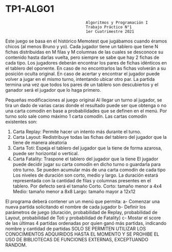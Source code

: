 # TP1-ALGO1

                                       Algoritmos y Programación I 
                                       Trabajo Práctico N°1 
                                       1er Cuatrimestre 2021
Este juego se basa en el histórico Memotest que jugábamos cuando éramos chicos (al menos Bruno 
y yo). Cada jugador tiene un tablero que tiene N fichas distribuidas en M filas y M columnas de las 
cuales se desconoce su contenido hasta darlas vuelta, pero siempre se sabe que hay 2 fichas de cada 
tipo. Los jugadores deberán encontrar los pares de fichas idénticos en el tablero del oponente. En 
caso de no encontrarlos las fichas volverán a su posición oculta original. En caso de acertar y 
encontrar el jugador puede volver a jugar en el mismo turno, intentando ubicar otro par. 
La partida termina una vez que todos los pares de un tablero son descubiertos y el ganador será el 
jugador que lo haga primero. 


Pequeñas modificaciones al juego original 
Al llegar un turno al jugador, se tira un dado de varias caras donde el resultado puede ser que 
obtenga o no una carta comodín en base a probabilidades que se definen en el menú. Por turno solo 
sale como máximo 1 carta comodín. Las cartas comodín existentes son: 
1) Carta Replay: Permite hacer un intento más durante el turno. 
2) Carta Layout: Redistribuye todas las fichas del tablero del jugador que la tiene de manera 
aleatoria 
3) Carta Toti: Espeja el tablero del jugador que la tiene de forma azarosa, puede ser horizontal 
o vertical. 
4) Carta Fatality: Traspone el tablero del jugador que la tiene 
El jugador puede decidir jugar su carta comodín en dicho turno o guardarla para otro turno. Se 
pueden acumular más de una carta comodín de cada tipo 
Los niveles de duración son corto, medio y largo. La duración estará representada con la cantidad de 
filas y columnas presentes en el tablero. Por defecto será el tamaño Corto. 
Corto: tamaño menor a 4x4 
Medio: tamaño menor a 8x8 
Largo: tamaño mayor a 12x12 


El programa deberá contener un un menú que permita: 
a- Comenzar una nueva partida solicitando el nombre de cada jugador 
b- Definir los parámetros de juego (duración, probabilidad de Replay, probabilidad 
de Layout, probabilidad de Toti y probabilidad de Fatality) 
c- Mostar el score de las últimas 4 partidas ordenadas por quien ganó más partidas, 
indicando nombre y cantidad de partidas 
SOLO SE PERMITEN UTILIZAR LOS CONOCIMIENTOS ADQUIRIDOS HASTA EL MOMENTO Y SE 
PROHIBE EL USO DE BIBLIOTECAS DE FUNCIONES EXTERNAS, EXCEPTUANDO RANDOM.
